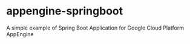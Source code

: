 # appengine-springboot
A simple example of Spring Boot Application for Google Cloud Platform AppEngine
